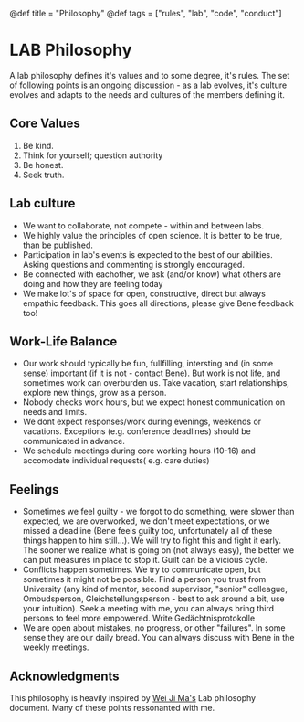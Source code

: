 @def title = "Philosophy"
@def tags = ["rules", "lab", "code", "conduct"]

# LAB Philosophy 

A lab philosophy defines it's values and to some degree, it's rules. The set of following points is an ongoing discussion - as a lab evolves, it's culture evolves and adapts to the needs and cultures of the members defining it.

## Core Values
1. Be kind.
1. Think for yourself; question authority
1. Be honest.
1. Seek truth.


## Lab culture
- We want to collaborate, not compete - within and between labs.
- We highly value the principles of open science. It is better to be true, than be published.
- Participation in lab's events is expected to the best of our abilities. Asking questions and commenting is strongly encouraged.
- Be connected with eachother, we ask (and/or know) what others are doing and how they are feeling today
- We make lot's of space for open, constructive, direct but always empathic feedback. This goes all directions, please give Bene feedback too!

## Work-Life Balance
- Our work should typically be fun, fullfilling, intersting and (in some sense) important (if it is not - contact Bene). But work is not life, and sometimes work can overburden us. Take vacation, start relationships, explore new things, grow as a person.
- Nobody checks work hours, but we expect honest communication on needs and limits.
- We dont expect responses/work during evenings, weekends or vacations. Exceptions (e.g. conference deadlines) should be communicated in advance.
- We schedule meetings during core working hours (10-16) and accomodate individual requests( e.g. care duties)

## Feelings
- Sometimes we feel guilty - we forgot to do something, were slower than expected, we are overworked, we don't meet expectations, or we missed a deadline (Bene feels guilty too, unfortunately all of these things happen to him still...). We will try to fight this and fight it early. The sooner we realize what is going on (not always easy), the better we can put measures in place to stop it. Guilt can be a vicious cycle.
- Conflicts happen sometimes. We try to communicate open, but sometimes it might not be possible. Find a person you trust from University (any kind of mentor, second supervisor, "senior" colleague, Ombudsperson, Gleichstellungsperson - best to ask around a bit, use your intuition). Seek a meeting with me, you can always bring third persons to feel more empowered. Write Gedächtnisprotokolle
- We are open about mistakes, no progress, or other "failures". In some sense they are our daily bread. You can always discuss with Bene in the weekly meetings.

## Acknowledgments
This philosophy is heavily inspired by [Wei Ji Ma's](https://docs.google.com/document/d/1f6foaCkHiCkPKjO0gdKkkdm2dn1EKn5xRKZv-Ut5Dg4/) Lab philosophy document. Many of these points ressonanted with me.
